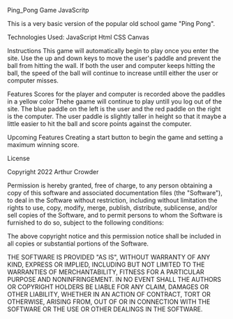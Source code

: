 Ping_Pong Game JavaScritp
 

This is a very basic version of the popular old school  game "Ping Pong". 

Technologies Used:
JavaScript
Html
CSS
Canvas

Instructions
This game will automatically begin to play once you enter the site. 
Use the up and down keys to move the user's paddle and prevent the ball from hitting the wall. 
If both the user and computer keeps hitting the ball, the speed of the ball will continue to increase untill either the user or computer misses.


Features
Scores for the player and computer is recorded above the paddles in a yellow color
Thehe gaame will continue to play untill you log out of the site. 
The blue paddle on the left is the user and the red paddle on the right is the computer.
The user paddle is slightly taller in height so that it maybe a little easier to hit the ball and score points against the computer. 

Upcoming Features
Creating a start button to begin the game and setting a maximum winning score.


 License
 
 Copyright 2022 Arthur Crowder

Permission is hereby granted, free of charge, to any person obtaining a copy
of this software and associated documentation files (the "Software"), to deal
in the Software without restriction, including without limitation the rights
to use, copy, modify, merge, publish, distribute, sublicense, and/or sell
copies of the Software, and to permit persons to whom the Software is
furnished to do so, subject to the following conditions:

The above copyright notice and this permission notice shall be included in all
copies or substantial portions of the Software.

THE SOFTWARE IS PROVIDED "AS IS", WITHOUT WARRANTY OF ANY KIND, EXPRESS OR
IMPLIED, INCLUDING BUT NOT LIMITED TO THE WARRANTIES OF MERCHANTABILITY,
FITNESS FOR A PARTICULAR PURPOSE AND NONINFRINGEMENT. IN NO EVENT SHALL THE
AUTHORS OR COPYRIGHT HOLDERS BE LIABLE FOR ANY CLAIM, DAMAGES OR OTHER
LIABILITY, WHETHER IN AN ACTION OF CONTRACT, TORT OR OTHERWISE, ARISING FROM,
OUT OF OR IN CONNECTION WITH THE SOFTWARE OR THE USE OR OTHER DEALINGS IN THE
SOFTWARE.
